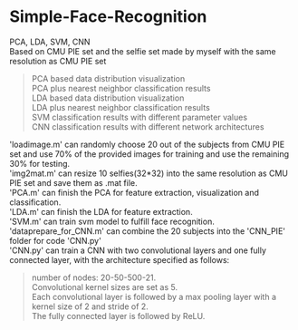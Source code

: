 # Simple-Face-Recognition  
PCA, LDA, SVM, CNN  
Based on CMU PIE set and the selfie set made by myself with the same resolution as CMU PIE set  
> PCA based data distribution visualization  
>PCA plus nearest neighbor classification results  
>LDA based data distribution visualization  
>LDA plus nearest neighbor classification results  
>SVM classification results with different parameter values  
>CNN classification results with different network architectures  
  
'loadimage.m' can randomly choose 20 out of the subjects from CMU PIE set and use 70% of the provided images for training and use the remaining 30% for testing.   
'img2mat.m' can resize 10 selfies(32*32) into the same resolution as CMU PIE set and save them as .mat file.  
'PCA.m' can finish the PCA for feature extraction, visualization and classification.  
'LDA.m' can finish the LDA for feature extraction.  
'SVM.m' can train svm model to fulfill face recognition.  
'dataprepare_for_CNN.m' can combine the 20 subjects into the 'CNN_PIE' folder for code 'CNN.py'  
'CNN.py' can train a CNN with two convolutional layers and one fully connected layer, with the architecture specified as follows:   
>number of nodes: 20-50-500-21.  
>Convolutional kernel sizes are set as 5.   
>Each convolutional layer is followed by a max pooling layer with a kernel size of 2 and stride of 2.  
>The fully connected layer is followed by ReLU.  
